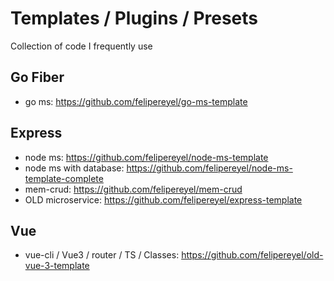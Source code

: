 # Templates / Plugins / Presets
Collection of code I frequently use

## Go Fiber
- go ms: https://github.com/felipereyel/go-ms-template

## Express
- node ms: https://github.com/felipereyel/node-ms-template
- node ms with database: https://github.com/felipereyel/node-ms-template-complete
- mem-crud: https://github.com/felipereyel/mem-crud
- OLD microservice: https://github.com/felipereyel/express-template

## Vue
- vue-cli / Vue3 / router / TS / Classes: https://github.com/felipereyel/old-vue-3-template
